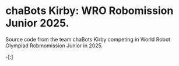 # chaBots Kirby: WRO Robomission Junior 2025.

Source code from the team chaBots Kirby competing in World Robot Olympiad Robmomission Junior in 2025.

-[:]
